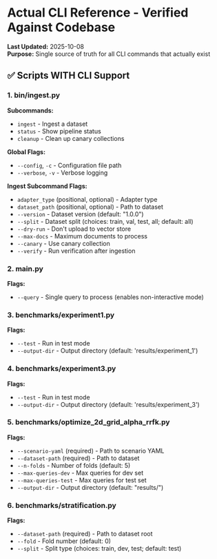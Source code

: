 # Actual CLI Reference - Verified Against Codebase

**Last Updated:** 2025-10-08  
**Purpose:** Single source of truth for all CLI commands that actually exist

## ✅ Scripts WITH CLI Support

### 1. bin/ingest.py
**Subcommands:**
- `ingest` - Ingest a dataset
- `status` - Show pipeline status
- `cleanup` - Clean up canary collections

**Global Flags:**
- `--config`, `-c` - Configuration file path
- `--verbose`, `-v` - Verbose logging

**Ingest Subcommand Flags:**
- `adapter_type` (positional, optional) - Adapter type
- `dataset_path` (positional, optional) - Path to dataset
- `--version` - Dataset version (default: "1.0.0")
- `--split` - Dataset split (choices: train, val, test, all; default: all)
- `--dry-run` - Don't upload to vector store
- `--max-docs` - Maximum documents to process
- `--canary` - Use canary collection
- `--verify` - Run verification after ingestion

### 2. main.py
**Flags:**
- `--query` - Single query to process (enables non-interactive mode)

### 3. benchmarks/experiment1.py
**Flags:**
- `--test` - Run in test mode
- `--output-dir` - Output directory (default: 'results/experiment_1')

### 4. benchmarks/experiment3.py
**Flags:**
- `--test` - Run in test mode
- `--output-dir` - Output directory (default: 'results/experiment_3')

### 5. benchmarks/optimize_2d_grid_alpha_rrfk.py
**Flags:**
- `--scenario-yaml` (required) - Path to scenario YAML
- `--dataset-path` (required) - Path to dataset
- `--n-folds` - Number of folds (default: 5)
- `--max-queries-dev` - Max queries for dev set
- `--max-queries-test` - Max queries for test set
- `--output-dir` - Output directory (default: "results/")

### 6. benchmarks/stratification.py
**Flags:**
- `--dataset-path` (required) - Path to dataset root
- `--fold` - Fold number (default: 0)
- `--split` - Split type (choices: train, dev, test; default: test)
